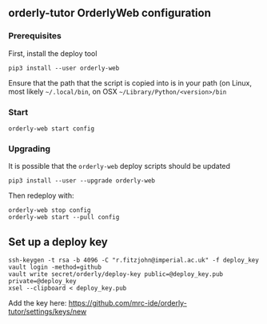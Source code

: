 ## orderly-tutor OrderlyWeb configuration

### Prerequisites

First, install the deploy tool

```
pip3 install --user orderly-web
```

Ensure that the path that the script is copied into is in your path (on Linux, most likely `~/.local/bin`, on OSX `~/Library/Python/<version>/bin`

### Start

```
orderly-web start config
```

### Upgrading

It is possible that the `orderly-web` deploy scripts should be updated

```
pip3 install --user --upgrade orderly-web
```

Then redeploy with:

```
orderly-web stop config
orderly-web start --pull config
```

## Set up a deploy key

```
ssh-keygen -t rsa -b 4096 -C "r.fitzjohn@imperial.ac.uk" -f deploy_key
vault login -method=github
vault write secret/orderly/deploy-key public=@deploy_key.pub private=@deploy_key
xsel --clipboard < deploy_key.pub
```

Add the key here: https://github.com/mrc-ide/orderly-tutor/settings/keys/new
